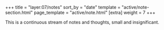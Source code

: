 +++
title = "layer:07/notes"
sort_by = "date"
template = "active/note-section.html"
page_template = "active/note.html"
[extra]
weight = 7
+++

This is a continuous stream of notes and thoughts, small and insignificant.
